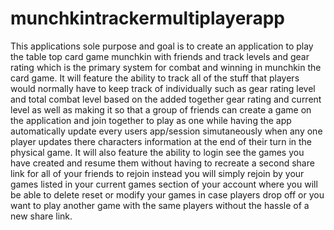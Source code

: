 # munchkintrackermultiplayerapp

This applications sole purpose and goal is to create an application to play the table top card game munchkin with friends and track levels and gear rating which is the primary system for combat and winning in munchkin the card game. It will feature the ability to track all of the stuff that players would normally have to keep track of individually such as gear rating level and total combat level based on the added together gear rating and current level as well as making it so that a group of friends can create a game on the application and join together to play as one while having the app automatically update every users app/session simutaneously when any one player updates there characters information at the end of their turn in the physical game. It will also feature the ability to login see the games you have created and resume them without having to recreate a second share link for all of your friends to rejoin instead you will simply rejoin by your games listed in your current games section of your account where you will be able to delete reset or modify your games in case players drop off or you want to play another game with the same players without the hassle of a new share link.
